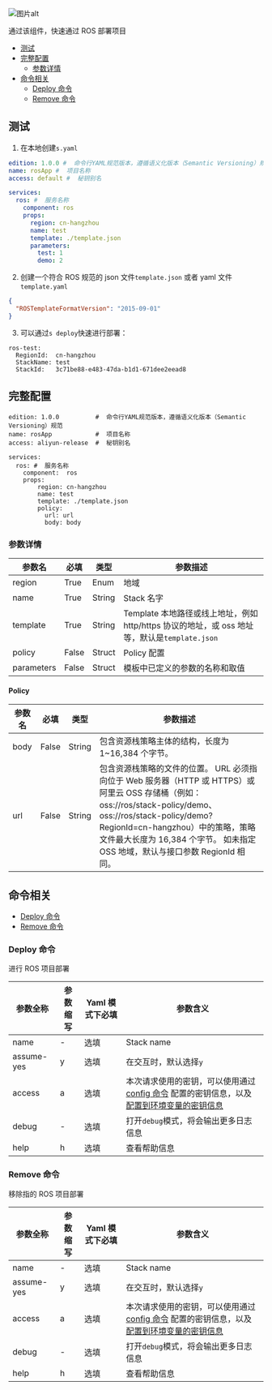 ![图片alt](https://serverless-article-picture.oss-cn-hangzhou.aliyuncs.com/1640848491604_20211230071454223687.png)

通过该组件，快速通过 ROS 部署项目

- [测试](#测试)
- [完整配置](#完整配置)
  - [参数详情](#参数详情)
- [命令相关](#命令相关)
  - [Deploy 命令](#Deploy命令)
  - [Remove 命令](#Remove命令)

## 测试

1. 在本地创建`s.yaml`

```yaml
edition: 1.0.0 #  命令行YAML规范版本，遵循语义化版本（Semantic Versioning）规范
name: rosApp #  项目名称
access: default #  秘钥别名

services:
  ros: #  服务名称
    component: ros
    props:
      region: cn-hangzhou
      name: test
      template: ./template.json
      parameters:
        test: 1
        demo: 2
```

2. 创建一个符合 ROS 规范的 json 文件`template.json` 或者 yaml 文件 `template.yaml`

```json
{
  "ROSTemplateFormatVersion": "2015-09-01"
}
```

3. 可以通过`s deploy`快速进行部署：

```shell script
ros-test:
  RegionId:  cn-hangzhou
  StackName: test
  StackId:   3c71be88-e483-47da-b1d1-671dee2eead8
```

## 完整配置

```
edition: 1.0.0          #  命令行YAML规范版本，遵循语义化版本（Semantic Versioning）规范
name: rosApp            #  项目名称
access: aliyun-release  #  秘钥别名

services:
  ros: #  服务名称
    component:  ros
    props:
        region: cn-hangzhou
        name: test
        template: ./template.json
        policy:
          url: url
          body: body
```

### 参数详情

| 参数名     | 必填  | 类型   | 参数描述                                                                                      |
| ---------- | ----- | ------ | --------------------------------------------------------------------------------------------- |
| region     | True  | Enum   | 地域                                                                                          |
| name       | True  | String | Stack 名字                                                                                    |
| template   | True  | String | Template 本地路径或线上地址，例如 http/https 协议的地址，或 oss 地址等，默认是`template.json` |
| policy     | False | Struct | Policy 配置                                                                                   |
| parameters | False | Struct | 模板中已定义的参数的名称和取值                                                                |

#### Policy

| 参数名 | 必填  | 类型   | 参数描述                                                                                                                                                                                                                                                                          |
| ------ | ----- | ------ | --------------------------------------------------------------------------------------------------------------------------------------------------------------------------------------------------------------------------------------------------------------------------------- |
| body   | False | String | 包含资源栈策略主体的结构，长度为 1~16,384 个字节。                                                                                                                                                                                                                                |
| url    | False | String | 包含资源栈策略的文件的位置。 URL 必须指向位于 Web 服务器（HTTP 或 HTTPS）或阿里云 OSS 存储桶（例如：oss://ros/stack-policy/demo、oss://ros/stack-policy/demo?RegionId=cn-hangzhou）中的策略，策略文件最大长度为 16,384 个字节。 如未指定 OSS 地域，默认与接口参数 RegionId 相同。 |

## 命令相关

- [Deploy 命令](#Deploy命令)
- [Remove 命令](#Remove命令)

### Deploy 命令

进行 ROS 项目部署

| 参数全称   | 参数缩写 | Yaml 模式下必填 | 参数含义                                                                                                                                                                                                                                                                                                                  |
| ---------- | -------- | --------------- | ------------------------------------------------------------------------------------------------------------------------------------------------------------------------------------------------------------------------------------------------------------------------------------------------------------------------- |
| name       | -        | 选填            | Stack name                                                                                                                                                                                                                                                                                                                |
| assume-yes | y        | 选填            | 在交互时，默认选择`y`                                                                                                                                                                                                                                                                                                     |
| access     | a        | 选填            | 本次请求使用的密钥，可以使用通过[config 命令](https://github.com/Serverless-Devs/Serverless-Devs/tree/master/docs/zh/command/config.md#config-add-命令) 配置的密钥信息，以及[配置到环境变量的密钥信息](https://github.com/Serverless-Devs/Serverless-Devs/tree/master/docs/zh/command/config.md#通过环境变量配置密钥信息) |
| debug      | -        | 选填            | 打开`debug`模式，将会输出更多日志信息                                                                                                                                                                                                                                                                                     |
| help       | h        | 选填            | 查看帮助信息                                                                                                                                                                                                                                                                                                              |

### Remove 命令

移除指的 ROS 项目部署

| 参数全称   | 参数缩写 | Yaml 模式下必填 | 参数含义                                                                                                                                                                                                                                                                                                                  |
| ---------- | -------- | --------------- | ------------------------------------------------------------------------------------------------------------------------------------------------------------------------------------------------------------------------------------------------------------------------------------------------------------------------- |
| name       | -        | 选填            | Stack name                                                                                                                                                                                                                                                                                                                |
| assume-yes | y        | 选填            | 在交互时，默认选择`y`                                                                                                                                                                                                                                                                                                     |
| access     | a        | 选填            | 本次请求使用的密钥，可以使用通过[config 命令](https://github.com/Serverless-Devs/Serverless-Devs/tree/master/docs/zh/command/config.md#config-add-命令) 配置的密钥信息，以及[配置到环境变量的密钥信息](https://github.com/Serverless-Devs/Serverless-Devs/tree/master/docs/zh/command/config.md#通过环境变量配置密钥信息) |
| debug      | -        | 选填            | 打开`debug`模式，将会输出更多日志信息                                                                                                                                                                                                                                                                                     |
| help       | h        | 选填            | 查看帮助信息                                                                                                                                                                                                                                                                                                              |
